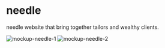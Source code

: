 # needle
needle website that bring together tailors and wealthy clients.


![mockup-needle-1](https://user-images.githubusercontent.com/54061750/212791887-37434b50-d68a-4ee3-a3cf-2f65cd9f660f.jpg)
![mockup-needle-2](https://user-images.githubusercontent.com/54061750/212791914-15dfc684-b91b-45c4-ae89-53b4d228ef8f.jpg)
